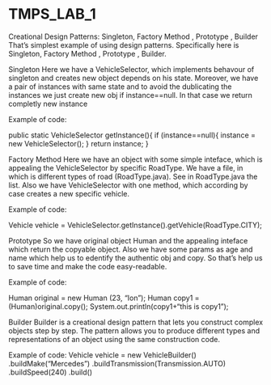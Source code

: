 # TMPS_LAB_1
Creational Design Patterns:
Singleton, Factory Method , Prototype , Builder
That’s simplest example of using design patterns. Specifically here is Singleton, Factory Method , Prototype , Builder.

Singleton
Here we have a VehicleSelector, which implements behavour of singleton and creates new object depends on his state. Moreover, we have a pair of instances with same state and to avoid the dublicating the instances we just create new obj if instance==null. In that case we return completly new instance

Example of code:

public static VehicleSelector getInstance(){
if (instance==null){
instance = new VehicleSelector();
}
return instance;
}

Factory Method
Here we have an object with some simple inteface, which is appealing the VehicleSelector by specific RoadType.
We have a file, in which is different types of road (RoadType.java). See in RoadType.java the list. Also we have VehicleSelector with one method,
which according by case creates a new specific vehicle.

Example of code:

Vehicle vehicle = VehicleSelector.getInstance().getVehicle(RoadType.CITY);

Prototype
So we have original object Human and the appealing inteface which return the copyable object. Also we have some params as age and name which help us
to edentify the authentic obj and copy. So that’s help us to save time and make the code easy-readable.

Example of code:

Human original = new Human (23, “Ion”);
Human copy1 =(Human)original.copy();
System.out.println(copy1+“this is copy1”);

Builder
Builder is a creational design pattern that lets you construct complex objects step by step. The pattern allows you to produce different types and representations of an object using the same construction code.

Example of code:
Vehicle vehicle = new VehicleBuilder()
.buildMake(“Mercedes”)
.buildTransmission(Transmission.AUTO)
.buildSpeed(240)
.build()
